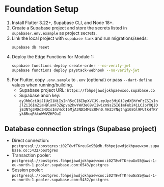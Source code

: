 # Foundation Setup

1. Install Flutter 3.22+, Supabase CLI, and Node 18+.
2. Create a Supabase project and store the secrets listed in `supabase/.env.example` as project secrets.
3. Link the local project with `supabase link` and run migrations/seeds:
   ```bash
   supabase db reset
   ```
4. Deploy the Edge Functions for Module 1:
   ```bash
   supabase functions deploy create-order --no-verify-jwt
   supabase functions deploy paystack-webhook --no-verify-jwt
   ```
5. For Flutter, copy `.env.sample` to `.env` (optional) or pass `--dart-define` values when running/building.
   - Supabase project URL: `https://fbhpejawdjokhpaewxoo.supabase.co`
   - Supabase anon key: `eyJhbGciOiJIUzI1NiIsInR5cCI6IkpXVCJ9.eyJpc3MiOiJzdXBhYmFzZSIsInJlZiI6ImZiaHBlamF3ZGpva2hwYWV3eG9vIiwicm9sZSI6ImFub24iLCJpYXQiOjE3NTg3MDc3NDIsImV4cCI6MjA3NDI4Mzc0Mn0.VHZJYNqthg108Gl9FUtk4fKYyk8RcqRktoWWVZHPOuI`

## Database connection strings (Supabase project)

- Direct connection: `postgresql://postgres:i02T8wfTKreuGxS5@db.fbhpejawdjokhpaewxoo.supabase.co:5432/postgres`
- Transaction pooler: `postgresql://postgres.fbhpejawdjokhpaewxoo:i02T8wfTKreuGxS5@aws-1-eu-north-1.pooler.supabase.com:6543/postgres`
- Session pooler: `postgresql://postgres.fbhpejawdjokhpaewxoo:i02T8wfTKreuGxS5@aws-1-eu-north-1.pooler.supabase.com:5432/postgres`
